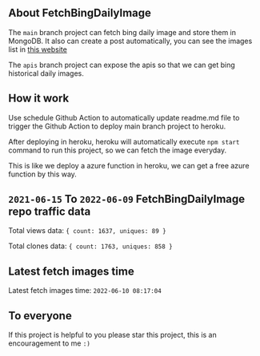 ## About FetchBingDailyImage

The `main` branch project can fetch bing daily image and store them in MongoDB.
It also can create a post automatically, you can see the images list in [this website](https://oursalbum.netlify.app)

The `apis` branch project can expose the apis so that we can get bing historical daily images.

## How it work

Use schedule Github Action to automatically update readme.md file to trigger the Github Action to deploy main branch project to heroku.

After deploying in heroku, heroku will automatically execute `npm start` command to run this project, so we can fetch the image everyday.

This is like we deploy a azure function in heroku, we can get a free azure function by this way.

## `2021-06-15` To `2022-06-09` FetchBingDailyImage repo traffic data

Total views data: `{ count: 1637, uniques: 89 }`

Total clones data: `{ count: 1763, uniques: 858 }`

## Latest fetch images time

Latest fetch images time: `2022-06-10 08:17:04`

## To everyone

If this project is helpful to you please star this project, this is an encouragement to me `:)`



